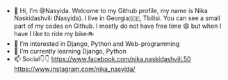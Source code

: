 - 👋 Hi, I’m @Nasyida. Welcome to my Github profile, my name is Nika Naskidashvili (Nasyida). I live in Georgia🇬🇪, Tbilisi. You can see a small part of my codes on Github. I mostly do not have free time 😄 but when I have I like to ride my bike🚲 
- 👀 I’m interested in Django, Python and Web-programming
- 🌱 I’m currently learning Django, Python
- 📫 Social👇👇
  https://www.facebook.com/nika.naskidashvili.50
  https://www.instagram.com/nika_nasyida/
  

<!---
Nasyida/Nasyida is a ✨ special ✨ repository because its `README.md` (this file) appears on your GitHub profile.
You can click the Preview link to take a look at your changes.
--->
